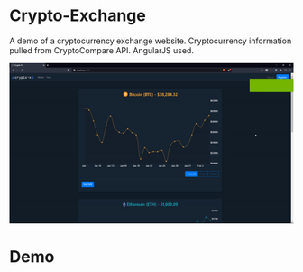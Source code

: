 # Crypto-Exchange
A demo of a cryptocurrency exchange website. Cryptocurrency information pulled from CryptoCompare API.
AngularJS used.

<img src="crypto-exchange\src\assets\demo.gif">

# Demo